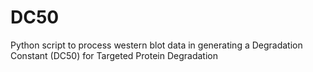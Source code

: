 # DC50
Python script to process western blot data in generating a Degradation Constant (DC50) for Targeted Protein Degradation
